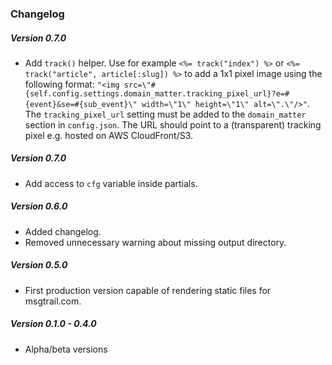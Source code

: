 ### Changelog

##### Version 0.7.0

- Add `track()` helper. Use for example `<%= track("index") %>` or `<%= track("article", article[:slug]) %>` to add a 1x1 pixel image using the following format: `"<img src=\"#{self.config.settings.domain_matter.tracking_pixel_url}?e=#{event}&se=#{sub_event}\" width=\"1\" height=\"1\" alt=\".\"/>"`. The `tracking_pixel_url` setting must be added to the `domain_matter` section in `config.json`. The URL should point to a (transparent) tracking pixel e.g. hosted on AWS CloudFront/S3.

##### Version 0.7.0

- Add access to `cfg` variable inside partials.

##### Version 0.6.0

- Added changelog.
- Removed unnecessary warning about missing output directory.

##### Version 0.5.0

- First production version capable of rendering static files for msgtrail.com.

##### Version 0.1.0 - 0.4.0

- Alpha/beta versions
